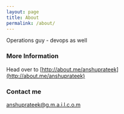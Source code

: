 ```yaml
---
layout: page
title: About
permalink: /about/
---
```


Operations guy - devops as well

### More Information

Head over to [http://about.me/anshuprateek](http://about.me/anshuprateek)

### Contact me

anshuprateek@g.m.a.i.l.c.o.m
